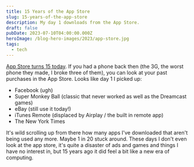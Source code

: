 ```yaml
---
title: 15 Years of the App Store
slug: 15-years-of-the-app-store
description: My day 1 downloads from the App Store.
draft: false
pubDate: 2023-07-10T04:00:00.000Z
heroImage: /blog-hero-images/2023/app-store.jpg
tags:
  - tech
---
```


[App Store turns 15 today](https://mstdn.social/@pschiller/110690395011183022). If you had a phone back then (the 3G, the worst phone they made, I broke three of them), you can look at your past purchases in the App Store. Looks like day 1 I picked up:

* Facebook (ugh)
* Super Monkey Ball (classic that never worked as well as the Dreamcast games)
* eBay (still use it today!)
* iTunes Remote (displaced by Airplay / the built in remote app)
* The New York Times

It's wild scrolling up from there how many apps I've downloaded that aren't being used any more. Maybe 1 in 20 stuck around. These days I don't even look at the app store, it's quite a disaster of ads and games and things I have no interest in, but 15 years ago it did feel a bit like a new era of computing.
